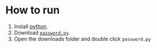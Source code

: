 
# How to run

1. Install [python](https://www.python.org/downloads).
2. Download [`password.py`](http://github.com/DhruvMitna/password-generator/blob/master/password.py).
3. Open the downloads folder and double click `password.py`
